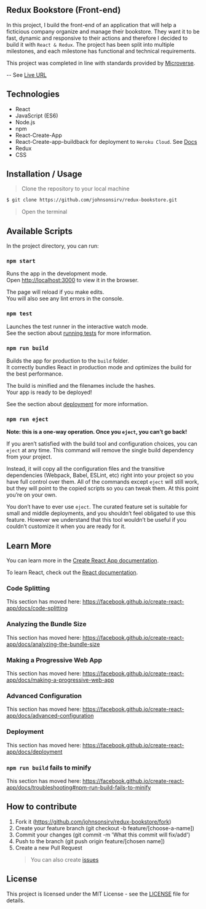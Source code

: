 ## Redux Bookstore (Front-end)

In this project, I build the front-end of an application that will help a ficticious company organize and manage their bookstore. They want it to be fast, dynamic and responsive to their actions and therefore I decided to build it with `React & Redux`. The project has been split into multiple milestones, and each milestone has functional and technical requirements.

This project was completed in line with standards provided by [Microverse](https://www.microverse.org/ 'The Global School for Remote Software Developers!').

-- See [Live URL](https://redux-bookstore-mvp.herokuapp.com/)

## Technologies

- React
- JavaScript (ES6)
- Node.js
- npm
- React-Create-App
- React-Create-app-buildback for deployment to `Heroku Cloud`. See [Docs](https://github.com/mars/create-react-app-buildpack)
- Redux
- CSS

## Installation / Usage

> Clone the repository to your local machine

```sh
$ git clone https://github.com/johnsonsirv/redux-bookstore.git
```

> Open the terminal

## Available Scripts

In the project directory, you can run:

### `npm start`

Runs the app in the development mode.<br />
Open [http://localhost:3000](http://localhost:3000) to view it in the browser.

The page will reload if you make edits.<br />
You will also see any lint errors in the console.

### `npm test`

Launches the test runner in the interactive watch mode.<br />
See the section about [running tests](https://facebook.github.io/create-react-app/docs/running-tests) for more information.

### `npm run build`

Builds the app for production to the `build` folder.<br />
It correctly bundles React in production mode and optimizes the build for the best performance.

The build is minified and the filenames include the hashes.<br />
Your app is ready to be deployed!

See the section about [deployment](https://facebook.github.io/create-react-app/docs/deployment) for more information.

### `npm run eject`

**Note: this is a one-way operation. Once you `eject`, you can’t go back!**

If you aren’t satisfied with the build tool and configuration choices, you can `eject` at any time. This command will remove the single build dependency from your project.

Instead, it will copy all the configuration files and the transitive dependencies (Webpack, Babel, ESLint, etc) right into your project so you have full control over them. All of the commands except `eject` will still work, but they will point to the copied scripts so you can tweak them. At this point you’re on your own.

You don’t have to ever use `eject`. The curated feature set is suitable for small and middle deployments, and you shouldn’t feel obligated to use this feature. However we understand that this tool wouldn’t be useful if you couldn’t customize it when you are ready for it.

## Learn More

You can learn more in the [Create React App documentation](https://facebook.github.io/create-react-app/docs/getting-started).

To learn React, check out the [React documentation](https://reactjs.org/).

### Code Splitting

This section has moved here: https://facebook.github.io/create-react-app/docs/code-splitting

### Analyzing the Bundle Size

This section has moved here: https://facebook.github.io/create-react-app/docs/analyzing-the-bundle-size

### Making a Progressive Web App

This section has moved here: https://facebook.github.io/create-react-app/docs/making-a-progressive-web-app

### Advanced Configuration

This section has moved here: https://facebook.github.io/create-react-app/docs/advanced-configuration

### Deployment

This section has moved here: https://facebook.github.io/create-react-app/docs/deployment

### `npm run build` fails to minify

This section has moved here: https://facebook.github.io/create-react-app/docs/troubleshooting#npm-run-build-fails-to-minify

## How to contribute

1. Fork it (https://github.com/johnsonsirv/redux-bookstore/fork)
2. Create your feature branch (git checkout -b feature/[choose-a-name])
3. Commit your changes (git commit -m 'What this commit will fix/add')
4. Push to the branch (git push origin feature/[chosen name])
5. Create a new Pull Request
   > You can also create [issues](https://github.com/johnsonsirv/redux-bookstore/issues)

## License

This project is licensed under the MIT License - see the [LICENSE](./LICENSE.md) file for details.
